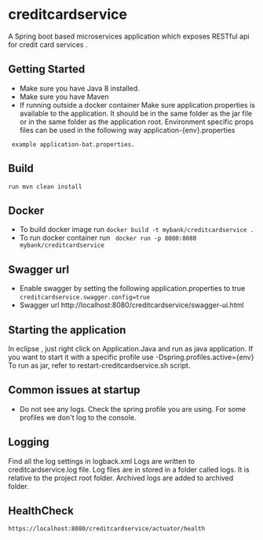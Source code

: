 # creditcardservice
A Spring boot based microservices application which exposes RESTful api for credit card services . 

## Getting Started 
* Make sure you have Java 8 installed.
* Make sure you have Maven
* If running outside a docker container Make sure application.properties is available to the application. It should be in the same folder as the jar file or in the same folder as the application root. Environment specific props files can be used in the following way application-{env}.properties
```
 example application-bat.properties. 
```
##  Build
```
run mvn clean install
```
## Docker
* To build docker image run ```docker build -t mybank/creditcardservice .``` 
* To run docker container run ``` docker run -p 8080:8080  mybank/creditcardservice```

## Swagger url
* Enable swagger by setting the following application.properties to true
```creditcardservice.swagger.config=true```
* Swagger url http://localhost:8080/creditcardservice/swagger-ui.html

## Starting the application
In eclipse , just right click on Application.Java and run as java application. If you want to start it with a specific profile use -Dspring.profiles.active={env}
To run as jar, refer to restart-creditcardservice.sh script.



## Common issues at startup

* Do not see any logs. Check the spring profile you are using. For some profiles we don't log to the console.

## Logging

Find all the log settings in logback.xml
Logs are written to creditcardservice.log file. Log files are in stored in a folder called logs. It is relative to the project root folder. Archived logs are added to archived folder.


## HealthCheck
```
https://localhost:8080/creditcardservice/actuator/health
```

